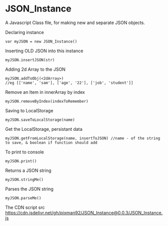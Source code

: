 # JSON_Instance

A Javascript Class file, for making new and separate JSON objects.

Declaring instance
```
var myJSON = new JSON_Instance()
```

Inserting OLD JSON into this instance
```
myJSON.insertJSON(str)
```

Adding 2d Array to the JSON
```
myJSON.addToObj(<2dArray>)
//eg [['name', 'sam'], ['age', '22'], ['job', 'student']]
```

Remove an Item in innerArray by index
```
myJSON.removeByIndex(indexToRemember)
```

Saving to LocalStorage
```
myJSON.saveToLocalStorage(name)
```

Get the LocalStorage, persistant data
```
myJSON.getFromLocalStorage(name, insertToJSON) //name - of the string to save, & boolean if function should add 
```



To print to console
```
myJSON.print()
```

Returns a JSON string
```
myJSON.stringMe()
```

Parses the JSON string
```
myJSON.parseMe()
```



The CDN script src
https://cdn.jsdelivr.net/gh/pixman92/JSON_Instance@0.0.3/JSON_Instance.js
